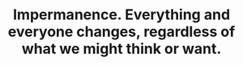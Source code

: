 ---
title: Impermanence. Everything and everyone changes, regardless of what we might think or want.
tags: change
---